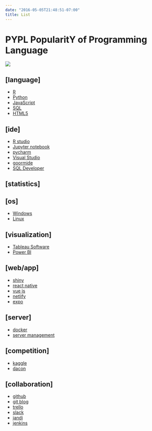 ```yaml
---
date: "2016-05-05T21:48:51-07:00"
title: List
---
```



# PYPL PopularitY of Programming Language

![](/images/image_file/language_rank.PNG)

## [language]
* [R]()  
* [Python]()  
* [JavaScript]()  
* [SQL]()
* [HTML5]()


## [ide]
* [R studio]()  
* [Jupyter notebook]()  
* [pycharm]()  
* [Visual Studio]()  
* [goormide](https://ide.goorm.io/)  
* [SQL Developer]()  


## [statistics]


## [os]
* [Windows]()  
* [Linux]()  



## [visualization]
* [Tableau Software]()  
* [Power BI]()  


## [web/app]
* [shiny]()  
* [react native]()  
* [vue js]()  
* [netlify](https://app.netlify.com/)  
* [expo](https://expo.io/)  

## [server]
* [docker](https://hub.docker.com/)  
* [server management]()  


## [competition]
* [kaggle](https://www.kaggle.com/)  
* [dacon](https://dacon.io/)  


## [collaboration]
* [github](https://github.com/HyeonjongPark)  
* [git blog](https://irisblogger.netlify.app/)  
* [trello](https://trello.com/)  
* [slack](https://slack.com/intl/ko-kr/)  
* [jandi](https://www.jandi.com/landing/kr)  
* [jenkins](https://www.jenkins.io/)  

